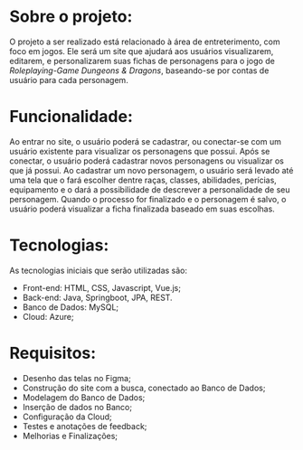 # Sobre o projeto:
O projeto a ser realizado está relacionado à área de entreterimento, com foco em jogos. Ele será um site que ajudará aos usuários visualizarem, editarem, e personalizarem suas fichas de personagens para o jogo de _Roleplaying-Game Dungeons & Dragons_, baseando-se por contas de usuário para cada personagem.

# Funcionalidade:
Ao entrar no site, o usuário poderá se cadastrar, ou conectar-se com um usuário existente para visualizar os personagens que possui. Após se conectar, o usuário poderá cadastrar novos personagens ou visualizar os que já possui. Ao cadastrar um novo personagem, o usuário será levado até uma tela que o fará escolher dentre raças, classes, abilidades, perícias, equipamento e o dará a possibilidade de descrever a personalidade de seu personagem. Quando o processo for finalizado e o personagem é salvo, o usuário poderá visualizar a ficha finalizada baseado em suas escolhas.

# Tecnologias:
As tecnologias iniciais que serão utilizadas são:
- Front-end: HTML, CSS, Javascript, Vue.js;
- Back-end: Java, Springboot, JPA, REST.
- Banco de Dados: MySQL;
- Cloud: Azure;

# Requisitos:
- Desenho das telas no Figma;
- Construção do site com a busca, conectado ao Banco de Dados;
- Modelagem do Banco de Dados;
- Inserção de dados no Banco;
- Configuração da Cloud;
- Testes e anotações de feedback;
- Melhorias e Finalizações;

